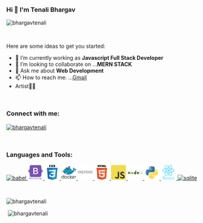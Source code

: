 ### Hi 👋 I'm Tenali Bhargav </br>

<p align="left"> <img src="https://komarev.com/ghpvc/?username=bhargavtenali&label=Profile%20views&color=0e75b6&style=flat" alt="bhargavtenali" /> </p>  </br>

Here are some ideas to get you started:

- 🔭 I’m currently working as **Javascript Full Stack Developer**
- 👯 I’m looking to collaborate on ...**MERN STACK**
- 💬 Ask me about **Web Development**
- 📫 How to reach me: ...[Gmail](mailto:bhargavtenali@gmail.com)
- Artist🎨🤘

</br>
<h3 align="left">Connect with me:</h3>
<p align="left">
<a href="https://www.linkedin.com/in/bhargavtenali/" target="_blank"><img align="center" src="https://raw.githubusercontent.com/rahuldkjain/github-profile-readme-generator/master/src/images/icons/Social/linked-in-alt.svg" alt="bhargavtenali" height="30" width="40" /></a>
</p>
</br>

<h3 align="left">Languages and Tools:</h3>
<p align="left"> <a href="https://babeljs.io/" target="_blank" rel="noreferrer"> <img src="https://www.vectorlogo.zone/logos/babeljs/babeljs-icon.svg" alt="babel" width="40" height="40"/> </a> <a href="https://getbootstrap.com" target="_blank" rel="noreferrer"> <img src="https://raw.githubusercontent.com/devicons/devicon/master/icons/bootstrap/bootstrap-plain-wordmark.svg" alt="bootstrap" width="40" height="40"/> </a> <a href="https://www.w3schools.com/css/" target="_blank" rel="noreferrer"> <img src="https://raw.githubusercontent.com/devicons/devicon/master/icons/css3/css3-original-wordmark.svg" alt="css3" width="40" height="40"/> </a> <a href="https://www.docker.com/" target="_blank" rel="noreferrer"> <img src="https://raw.githubusercontent.com/devicons/devicon/master/icons/docker/docker-original-wordmark.svg" alt="docker" width="40" height="40"/> </a> <a href="https://expressjs.com" target="_blank" rel="noreferrer"> <img src="https://raw.githubusercontent.com/devicons/devicon/master/icons/express/express-original-wordmark.svg" alt="express" width="40" height="40"/> </a> <a href="https://www.w3.org/html/" target="_blank" rel="noreferrer"> <img src="https://raw.githubusercontent.com/devicons/devicon/master/icons/html5/html5-original-wordmark.svg" alt="html5" width="40" height="40"/> </a> <a href="https://developer.mozilla.org/en-US/docs/Web/JavaScript" target="_blank" rel="noreferrer"> <img src="https://raw.githubusercontent.com/devicons/devicon/master/icons/javascript/javascript-original.svg" alt="javascript" width="40" height="40"/> </a> <a href="https://nodejs.org" target="_blank" rel="noreferrer"> <img src="https://raw.githubusercontent.com/devicons/devicon/master/icons/nodejs/nodejs-original-wordmark.svg" alt="nodejs" width="40" height="40"/> </a> <a href="https://www.python.org" target="_blank" rel="noreferrer"> <img src="https://raw.githubusercontent.com/devicons/devicon/master/icons/python/python-original.svg" alt="python" width="40" height="40"/> </a> <a href="https://reactjs.org/" target="_blank" rel="noreferrer"> <img src="https://raw.githubusercontent.com/devicons/devicon/master/icons/react/react-original-wordmark.svg" alt="react" width="40" height="40"/> </a> <a href="https://www.sqlite.org/" target="_blank" rel="noreferrer"> <img src="https://www.vectorlogo.zone/logos/sqlite/sqlite-icon.svg" alt="sqlite" width="40" height="40"/> </a> </p>
 </br>
<p><img align="left" src="https://github-readme-stats.vercel.app/api/top-langs?username=bhargavtenali&show_icons=true&locale=en&layout=compact" alt="bhargavtenali" /></p>
</br>
<p>&nbsp;<img align="center" src="https://github-readme-stats.vercel.app/api?username=bhargavtenali&show_icons=true&locale=en" alt="bhargavtenali" /></p>
